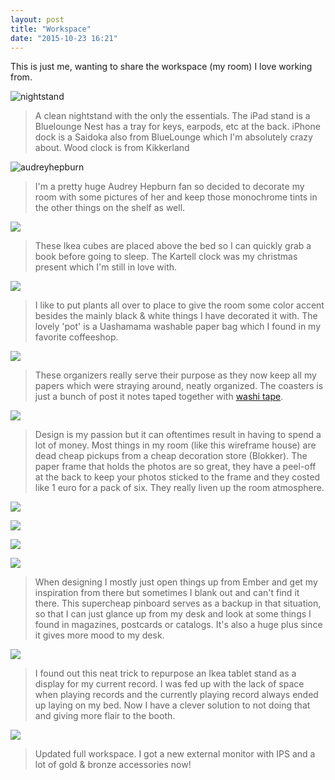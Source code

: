 ```yaml
---
layout: post
title: "Workspace"
date: "2015-10-23 16:21"
---
```


This is just me, wanting to share the workspace (my room) I love working from.

![nightstand](https://lh3.googleusercontent.com/U2j1M0L4RpzWeK0tNpRQlK5IV_6SrIRrKBqIETgX_5FUvPwd7Gp4tq8dT-66t1rS8wE69gZoi77UQE_RzVkEumiakqKooaFw1oelSk964L608ZlEktPVc61rTzrYsSoiHUARtU450mFwVzqnO75DwNqGRl7getnxhMv-W2uc1T50r25Yw80ZGRjUAiIUxSe6mZbiWRuqPVQcJbYDHugsX7tragBYaG8tTiKtq6gt0r4CuCa-_x3eDGkd3RqDfZwbn80br-i8zeNuQGEE65Vbfzc37xkrOcVUbNPUXF8OHL56S7Q-uy1BT1HC8V3YQt5I_lesTp9b86R9vCSWmX7JFX7fp0dYYA8IdB6qbDHDradL6fkoP3J87jAv5r_HbEAz4hAw3a8WQN5lzZNhFenfAwqxpvfcOsMCEY8mvtC8CcLhoucAvDzLeU8oYHr9z9Kz3xUNgv6TJsRWVqoyuBFmib_t7M1F3uxCu10Puah-GhRkYVhbaTe4PS_vc7MUT35YCM2pyZIzub3-j33ED4WFlHRH9J-jPsXB3zRKeZrCcnY=w2220-h1470-no)

> A clean nightstand with the only the essentials. The iPad stand is a Bluelounge Nest has a tray for keys, earpods, etc at the back. iPhone dock is a Saidoka also from BlueLounge which I'm absolutely crazy about. Wood clock is from Kikkerland

![audreyhepburn](https://lh3.googleusercontent.com/zqgEc_p6lL7Cf8uc7Aidg7Fc6OQ-5moISWUBoHE4R0nChW_bfgQ3DI4uAdvtQMWHQ152a5javKMHolrnLdP0fa8M5e5IHpntxq12nKwxprgb3BehBC084DI5MUowMnB0b7v5sgRIWSLlJOWjOw7GBzO-hQn6IJCvxWyaU9fuZXZ-Q14Z_GUL28IF4RADoSpEpWLEYruFX6mlFOFqoY9z7Z3ORW9bDGOMQ_meqVya3auUymgJkXx9Y_uggAwJmCADFWzMCCOBPpuCtce7KJXfy7Pog-I63qPmcP8p7oVkiZhtYCGWTCWVknMbfNO3KIaWQKpLVrqESt7jHEXZcsujvPO6HFSrr80bJeQx-17bpFTMXYAt5XX9OfZbEmzYwRfS8jcjFV1Rb2e-2VlfN3k3zyamvQrZ-NMtBY7_WnhZWTW5tUxsLfXBwdrswnQ1Lac88OQi3YrMJPt_pB7ZILKR6p0-hkEy6oQEULrl9X46IR9N2HNXoms1CfnF9xKc3txtduPEsrRkHLmiIno8GsvQTI6gVaIdhdlA2a7QVqLkFgk=w2428-h1388-no)

> I'm a pretty huge Audrey Hepburn fan so decided to decorate my room with some pictures of her and keep those monochrome tints in the other things on the shelf as well.

![](https://lh3.googleusercontent.com/g9KyINTU1FYLhTteuhD8sqL5IwFCootH6qJmtJOLo_eErvUvFHSk47YJaTurIp7zO5T0VwpQRR5sqU2r7gYvQsxMPXOSByOMOv_Z_FzVWVCujLIApu-uMI6_FB8v3OxC9xoxBrJDxp97S1l_V0n5Jpi7q66XQEMOzVXfWKh7s6A3jG1QIJVxcGumNZSkGjUuojHeeFKA60pEdzcUP5X6me2sFunJMlW2rYIYID7bNQC4-9LlmysZQXLRDezdxRKy-DY0ubvyveHW9B02mj_HkkvdvfJ14Xbk-7eFWb2eKWPJGf-KGOoOc9vYHwyWgdhfQuzV7rx-BFuIlgle64ILNcc7f6Cuypqe4F1uifdykNhZ8CjFLGfsRvYHbdi163XVh1y-vsYwazg7xAt20xe-jYUAivHtnz0JsnyxIx4rgVCMiyQ7OV31aqlLS9aBsplxH83IbRRaPR1G7ceDB7n3GG0DBvfXecGJW-puE2RLYsPh0ewepRBXl_ULbeNfjv57Z115Yh8VR75VwJK9WwpTPWQXgjE2UvAat5BFu2r27fg=w2220-h1470-no)

> These Ikea cubes are placed above the bed so I can quickly grab a book before going to sleep. The Kartell clock was my christmas present which I'm still in love with.

![](https://lh3.googleusercontent.com/9XzJDNpbf15fyDPSW5u8Cqtzu6Wvk7nPhs_TD9nyXCd_8ysLb4QZKHItPTcKga2RnOX50h3ZTYPO6D1iVn-FuaiQCN3kEe_drvEiPfhvtxnJtrmwe35Me88QkSnK67kwfknfJ8mAR7S-GXPAR6UooqKbWRY_MY93Nbxhnzt28_JiYqkor3jWqMe4uqf3uEFDUuuOye7aFtuWXoxUHJ5wodxMhRLSV24Rki4HEwNQn7epzkNh-sewxoN9jnpxesfUji3RLM_Bh-IipjcccKAx0dRzj9l0FyuNJPz8yBroM1lhvlPHPjN8bP9SGt9KeGMIHguaDba_UiM-TC_uJwg0RPeboaLCFBPqUuJXLOzwtsOshio3k6U5BF4l1J5J2-0wV5HNPxDpxPED-3PPtscA2FCHhKB9HONNAWZkWuXKdS7v-bBTuT5-PhlGJT5fq6Sdilwa6nIsUido5VlTReiFifYKwV2mNzLwUrwQwLtZAIJJTBWIGJN6iipFnOxo9p-vwNU54nihDAK7JiRVNnPc1qoNQ1WrM7Gt8K_dY3i6sqk=w2220-h1470-no)

> I like to put plants all over to place to give the room some color accent besides the mainly black & white things I have decorated it with. The lovely 'pot' is a Uashamama washable paper bag which I found in my favorite coffeeshop.

![](https://lh3.googleusercontent.com/kaOF9TFrdm-gKpSKFgth_xIBX556KeQgJW7Rre03xIm4m0qsUBgiAmA5-ffEVSIjNVhhz4qK2wa1FojrhSfetuNGEV1TEVU0MKuA_q0-cB2wCxYkrAk_P4Hl2BRdFHlA9XS7wqPGHPzJzsmVuSWFqiORdlshSouKtzX-5_inamh2vlzVvCdIDz65AbjEY9Tu9fGl9LwxlFRrc4V4mUoCCDiFoWiLqUIXTgL63emilaaOdXAaacrXczgwrGh7LKLK3vZr3dW1wfgRcadGwyZAN7j_AndS3zAudw7pDvL9yppiwws8kIsunxhT-yV-K0ZZd_X6-4IUe2nnpdLdfmAfWXk2PRNZfeGutf4nJ0iCisy5d_J-_zxDwElSF1sb8v4V9iJLJIHDAlVpiFmEVOb-DG5O4ZBnDGVkAo5n2De2j-ZMqtYCvvXUsQmh1Yj65CiqwR2rQsKVODKOzHm9OqILumWA3-Ctx5kDMcP32to9CwtbdWabfr_HVfRsRHcBzs1aIWmcz2bwpK5eQ1v25tV9dJZwEombjIUgtgY0wAwoQZE=w2220-h1470-no)

> These organizers really serve their purpose as they now keep all my papers which were straying around, neatly organized. The coasters is just a bunch of post it notes taped together with [washi tape](https://instagram.com/p/0svDP5qwO14uNJPTe7-LcQL-DVCSOq1NFpUtA0/?taken-by=thibmaekelbergh).

![](https://lh3.googleusercontent.com/ksoKs6oeyVAwANYX3VfAzeloZfJZcKOFVgQm2ysT6Z-7ujN1EqBgwWdW9CXmtKcvQF2c7-CgPaf1kRZ_SF2gqjvgfYZbHw1a1kwwheZ_7ihVEhLNu5WvUjNme6tzWMqsuKdw7rCW2VjsGdIosyV7xGB5ASgZFx2B6GXypEZ7bBtLDVGZHD2LVDsFl2i52BFu6rJCmTsF514lzB-kjFOKmtVtjSRx9Dn2l6XKakUusl1GE8TI6hhE8EocOvfr3I9_7yP7u1F8v3dnT7Y56Fjc4RerMGh7kAXeBmjxuyRdnnQeqQAf-T5B1o0h4AuELg76Zp13hAkVljt2fv-VBm72WPFHQY7SkBKzlqcjZePZc2I5N1kRoXbik5dVhQZj7tC6WxfRVfvQUdZLktMC6K3ephk_r-NlVgh4stm0cVlJhUMhYJey6XHILW3xLqNHXQU8NAyJGfoK5ZkBLPzAonSnxTzvrw-_iY0rrqGWC9gxu99UEKsShjbqe2HFYMdCaBkFoJ1BE0adUQQX-2CI8AeODDgqbDygDhlgc5rjngH-XX4=w974-h1470-no)

> Design is my passion but it can oftentimes result in having to spend a lot of money. Most things in my room (like this wireframe house) are dead cheap pickups from a cheap decoration store (Blokker). The paper frame that holds the photos are so great, they have a peel-off at the back to keep your photos sticked to the frame and they costed like 1 euro for a pack of six. They really liven up the room atmosphere.

![](https://lh3.googleusercontent.com/D8FWIgP00iM9NvDAhGruwZnJqZAyawgDHsAauMh-eoEpYSDn6YY4-VgNiWfhmOJyhZLgV2KVI64mqxkKtcKkBiNJ6Hsc3qJlCTNKioZZYRzrWX1rgjf9UwYhM9nJBCe4S9NZxsBjT0Z0YC5vQF-YOp5yz3VTD-dNiEF-nLAT2kmbowI_rwXMc-myJlW-lp5ONkVpDQqNvl01tlphN0VOeghyzW5Z_Vk28rGMFK4a82GL_7kuj9m1ZdszJNNSUh646En0_0975hGOdp-uu9m8ntp9gbxZMyBh5p2DQy_l3M8_kmtSyvTUCwVIbD664ospewOWobS9m4POtRdnI8OYyBtnDB0xFOz7_6fLS7nC7p0qUFH8GRDkuwKBeNLY9V-hH8L1QpoMn2ZVbPU84WjgKkO9ITv_Sz3SYhmet7V-BPGrJ2Xf2uPbWdTLmYmLBNhnd75Dl1orzLjS8ttVEK8JxddQ0MqOGV_wMBadkb4i_rpP9086imF7f0or7cuhX4WB-FLgAKumnv6bHpyItluwt_BxLpthpx9G5Uski2ySxco=w2220-h1470-no)

![](https://lh3.googleusercontent.com/xhtsBlvl2YfMi4nMLa-XYwrUSRcsVBgJO468Ny0otKwogyF1wTd8UmPQ1wUeYXfU7brJHtwn_slH9GQlD66WU7AWaNMNNkH7lbjKTwEfpRIO0fyJ40DSOfH2pge4KdDf-jHfm2uNgGMwMexbS_IRmkHJVmHb8KMgPsTM8VTUjNgQVZdWuJSoPWCXZqyehKhKT721dt5t3cY11W9kKORo68WjfEvYZOjTXNi4Cc5O8fmLsb7KiUCDdceZGVoPoHeh5iNwDaPLf53DPsiV2iHb5aaNwBEUGZNlhPE8snJvu4WUfF_pnZdhvnJYOFOYBDbnVibPE577TLIm60GapBqglslhrrF37VwZZBFXWxHMIdqnkaYH5Przs0sbyOg9WKxvows2gPddOzgzWtNOtRiMfC9brnRk9pRL2GqLsV05AVCMKluP3D8wNnt-fKIlM_SYSLFBH74IhNMqYlhacwnteOccpgcI3l-CNejLgHXjjC2KK1EyKBbd3755yCHzCz0pBXyvN0JYHqPXj9V8qV-TcbVZXnn4mvN97aEGPcthcj0=w2220-h1470-no)

![](https://lh3.googleusercontent.com/ThCnDHfquXQOwPhcIbKkvlvA1CUUSG8LQjBE5t_mHAFjagy8lB0XfDppz-0nR2ZqZ8xQQ_ogrc1BwpkMXbCkgQKrEPZwNxSPNYtw3Vh27LIQgGpdmg1EhV7LsfcA5-W2ETObzo8ye4KRZr4CsZwMTGcGYAH-i0fxPt8nK1YjsDhuxxdfZg4HAuZYEEn3uU-c0WKkBRoLmMMR-LWw1Sv5YuFvrJEQcW0w8_wl9x2W6BBB7glq8HF4OHHKiX0hfCQidFTk8s81T0mptifz9zuQnnHe2cfaSzgsniezFWkTam861JAobxNKe7Ka62ilPcX3gSu8HaJQgVjupSHQJQSFpGL2sdlrfIrM0sFi_UgpTXT74-ccsCGgvr4XOHNRSslEFjEwx6sk0TMyZ7Woyx9H0GgQSNzhbvc8SgKNcOgy2s0Vo5r-vqPzm32rXM8nyxC-EjvpC-6sdDBOEkYhHx6azYHVPcROK8Wisbbnvyq55AK3WBL0ouXlUktnhbBgMBOMPU9Wa7JFUxWGInM8HZXb0h23cGmLMLf2XmTKNgDJZRc=w2220-h1470-no)

![](https://lh3.googleusercontent.com/opwbeO91LAkVLZ9E4ytwe1m3_MIb1iB93WebKG7X232T3Fgehbe5pmTgW31IIhxGZoUR6k_Aa11Bmh7iug8A4Dly_hMPHtkEgK80QRmI_LbH6OVrL9Ll_1OAeVEXzbZuDnNlyJfjaFfHEvlu3zHpsN-88XMEcI5v2VOlp-PIBHlSKeXodnAcre3llWL_5nDjn-Lnmyn91oOhUngH2QzsPSQY4CFBi9arMTQvpPpERctDnQ7ewSogToiDRnHJPOuj3IThE-FzxsSgeT7un9_LSL9kzpWW8dTt3UED0IC8UA0XFCzbTHnv0L6J0yoLaI7R7EGOZNoySGb4NPGPLxSOb2kRTDRWzdgv_KmPIyWnN4iolbmzEjY6z9kvRzlNrTKG3O-SMYoqC1tP6l5rmmIlvwYqyJ5zHWSCDZbbuUu_og274KBlV6yjClCKlTcbs5AbJOpjTCLWww5k-CIMvh-JMIYGrP6hiSRrhnyfjkLpe_TU00U4gf-sdGIgvVtVlww41AzqtpOS5u_g4yRjar1VYvke0wxIqBbmhr1LRUXYxJ0=w1393-h784-no)

> When designing I mostly just open things up from Ember and get my inspiration from there but sometimes I blank out and can't find it there. This supercheap pinboard serves as a backup in that situation, so that I can just glance up from my desk and look at some things I found in magazines, postcards or catalogs. It's also a huge plus since it gives more mood to my desk.

![](https://lh3.googleusercontent.com/m_j39He97ET47jzKTYl7SW-gfaJpkJmjC8wAmtHJ6ajwYi_hZnAxxRG6nPZ0yXSVOZ3-IbZ61Gn0MEyTwX3Yz3MUikp7jAXTBCO7iwEtddljC4gtN3QS9g_B5Z6h-a9jBgnGg_RpLIHYOc8l3hS5PQDK8hCIjRtdOZwKltbVHo8ZVFkV9o5bvculu8R2Ob_oiawj9HWNOgBpYvD7qMNOAYgcZetwiR5lOcntnejwEMo1-ZjT7OSodjhHv2RUUAyzCcG2TRcZ5m-y1w27O5y5yiBmcX6w5o0OAv3lid8xp405jE0es_TEBqT69M9hH91q1s9t2ja1E-XJ0LSurReaP3ovu7cyiQxShnLJkSbnxVLNtwen5-NX52hnjLUeqeZHB3122oHqNiv4H_fWuns_WATatUzkMOeE6bJtuCabAIUZrfv6VseQh4pWDx4m5YN0unO_8erPoIBnL79-SFKvASGTFM9MiZOoZL7ETG07h4eiKWZ_YgK-LnIKIj0XuEYVqh7rphob3zi6jJoS6Rq3vZ08klVuTPNMLyXfIIUJ8LM=w2220-h1470-no)

> I found out this neat trick to repurpose an Ikea tablet stand as a display for my current record. I was fed up with the lack of space when playing records and the currently playing record always ended up laying on my bed. Now I have a clever solution to not doing that and giving more flair to the booth.

![](https://lh3.googleusercontent.com/V8p8XQ-6J0sRUGplqJcEPtAWjsFtjy9iYbLq03eVcEqD4mf5qcR4yvYDlCSly82fWSenRdWYsgdCMA=w1054-h698-no)

> Updated full workspace. I got a new external monitor with IPS and a lot of gold & bronze accessories now!
